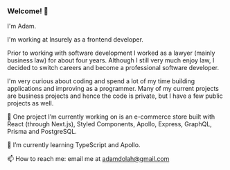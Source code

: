 ### Welcome! 👋

I'm Adam. 

I'm working at Insurely as a frontend developer.

Prior to working with software development I worked as a lawyer (mainly business law) for about four years. Although I still very much enjoy law, I decided to switch careers and become a professional software developer. 

I'm very curious about coding and spend a lot of my time building applications and improving as a programmer. Many of my current projects are business projects and hence the code is private, but I have a few public projects as well. 

🔭 One project I’m currently working on is an e-commerce store built with React (through Next.js), Styled Components, Apollo, Express, GraphQL, Prisma and PostgreSQL.

🌱 I’m currently learning TypeScript and Apollo. 

📫 How to reach me: email me at adamdolah@gmail.com

